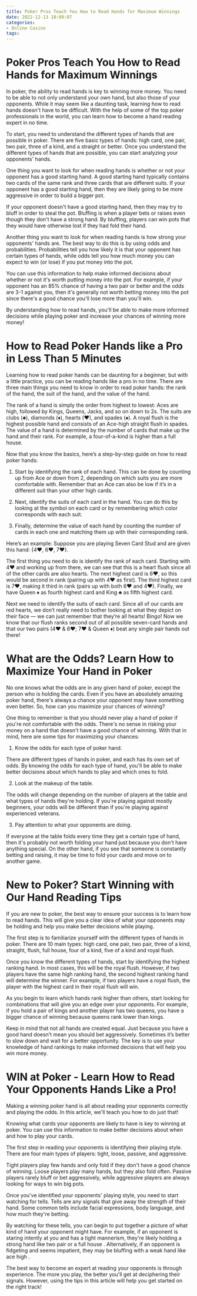 ```yaml
---
title: Poker Pros Teach You How to Read Hands for Maximum Winnings 
date: 2022-12-13 18:09:07
categories:
- Online Casino
tags:
---
```



#  Poker Pros Teach You How to Read Hands for Maximum Winnings 
In poker, the ability to read hands is key to winning more money. You need to be able to not only understand your own hand, but also those of your opponents. While it may seem like a daunting task, learning how to read hands doesn't have to be difficult. With the help of some of the top poker professionals in the world, you can learn how to become a hand reading expert in no time.

To start, you need to understand the different types of hands that are possible in poker. There are five basic types of hands: high card, one pair, two pair, three of a kind, and a straight or better. Once you understand the different types of hands that are possible, you can start analyzing your opponents' hands.

One thing you want to look for when reading hands is whether or not your opponent has a good starting hand. A good starting hand typically contains two cards of the same rank and three cards that are different suits. If your opponent has a good starting hand, then they are likely going to be more aggressive in order to build a bigger pot.

If your opponent doesn't have a good starting hand, then they may try to bluff in order to steal the pot. Bluffing is when a player bets or raises even though they don't have a strong hand. By bluffing, players can win pots that they would have otherwise lost if they had fold their hand.

Another thing you want to look for when reading hands is how strong your opponents' hands are. The best way to do this is by using odds and probabilities. Probabilities tell you how likely it is that your opponent has certain types of hands, while odds tell you how much money you can expect to win (or lose) if you put money into the pot.

You can use this information to help make informed decisions about whether or not it's worth putting money into the pot. For example, if your opponent has an 85% chance of having a two pair or better and the odds are 3-1 against you, then it's generally not worth betting money into the pot since there's a good chance you'll lose more than you'll win.

By understanding how to read hands, you'll be able to make more informed decisions while playing poker and increase your chances of winning more money!

#  How to Read Poker Hands like a Pro in Less Than 5 Minutes 

Learning how to read poker hands can be daunting for a beginner, but with a little practice, you can be reading hands like a pro in no time. There are three main things you need to know in order to read poker hands: the rank of the hand, the suit of the hand, and the value of the hand.

The rank of a hand is simply the order from highest to lowest: Aces are high, followed by Kings, Queens, Jacks, and so on down to 2s. The suits are clubs (♣), diamonds (♦), hearts (♥), and spades (♠). A royal flush is the highest possible hand and consists of an Ace-high straight flush in spades. The value of a hand is determined by the number of cards that make up the hand and their rank. For example, a four-of-a-kind is higher than a full house.

Now that you know the basics, here’s a step-by-step guide on how to read poker hands:

1. Start by identifying the rank of each hand. This can be done by counting up from Ace or down from 2, depending on which suits you are more comfortable with. Remember that an Ace can also be low if it’s in a different suit than your other high cards.

2. Next, identify the suits of each card in the hand. You can do this by looking at the symbol on each card or by remembering which color corresponds with each suit.

3. Finally, determine the value of each hand by counting the number of cards in each one and matching them up with their corresponding rank.


Here’s an example: Suppose you are playing Seven Card Stud and are given this hand: {4♥, 6♥, 7♥}.

The first thing you need to do is identify the rank of each card. Starting with 4♥ and working up from there, we can see that this is a heart flush since all of the other cards are also hearts. The next highest card is 6♥, so this would be second in rank (pairing up with 4♥ as first). The third highest card is 7♥, making it third in rank (pairs up with both 6♥ and 4♥). Finally, we have Queen ♦ as fourth highest card and King ♣ as fifth highest card.

Next we need to identify the suits of each card. Since all of our cards are red hearts, we don’t really need to bother looking at what they depict on their face — we can just remember that they’re all hearts!
Bingo! Now we know that our flush ranks second out of all possible seven-card hands and that our two pairs (4♥ & 6♥; 7♥ & Queen ♦) beat any single pair hands out there!

#  What are the Odds? Learn How to Maximize Your Hand in Poker 

No one knows what the odds are in any given hand of poker, except the person who is holding the cards. Even if you have an absolutely amazing poker hand, there's always a chance your opponent may have something even better. So, how can you maximize your chances of winning?

One thing to remember is that you should never play a hand of poker if you're not comfortable with the odds. There's no sense in risking your money on a hand that doesn't have a good chance of winning. With that in mind, here are some tips for maximizing your chances:

1. Know the odds for each type of poker hand.

There are different types of hands in poker, and each has its own set of odds. By knowing the odds for each type of hand, you'll be able to make better decisions about which hands to play and which ones to fold.

2. Look at the makeup of the table.

The odds will change depending on the number of players at the table and what types of hands they're holding. If you're playing against mostly beginners, your odds will be different than if you're playing against experienced veterans.

3. Pay attention to what your opponents are doing.

If everyone at the table folds every time they get a certain type of hand, then it's probably not worth folding your hand just because you don't have anything special. On the other hand, if you see that someone is constantly betting and raising, it may be time to fold your cards and move on to another game.

#  New to Poker? Start Winning with Our Hand Reading Tips 

If you are new to poker, the best way to ensure your success is to learn how to read hands. This will give you a clear idea of what your opponents may be holding and help you make better decisions while playing.

The first step is to familiarize yourself with the different types of hands in poker. There are 10 main types: high card, one pair, two pair, three of a kind, straight, flush, full house, four of a kind, five of a kind and royal flush.

Once you know the different types of hands, start by identifying the highest ranking hand. In most cases, this will be the royal flush. However, if two players have the same high ranking hand, the second highest ranking hand will determine the winner. For example, if two players have a royal flush, the player with the highest card in their royal flush will win.

As you begin to learn which hands rank higher than others, start looking for combinations that will give you an edge over your opponents. For example, if you hold a pair of kings and another player has two queens, you have a bigger chance of winning because queens rank lower than kings.

Keep in mind that not all hands are created equal. Just because you have a good hand doesn’t mean you should bet aggressively. Sometimes it’s better to slow down and wait for a better opportunity. The key is to use your knowledge of hand rankings to make informed decisions that will help you win more money.

#  WIN at Poker - Learn How to Read Your Opponents Hands Like a Pro!

Making a winning poker hand is all about reading your opponents correctly and playing the odds. In this article, we'll teach you how to do just that!

Knowing what cards your opponents are likely to have is key to winning at poker. You can use this information to make better decisions about when and how to play your cards.

The first step in reading your opponents is identifying their playing style. There are four main types of players: tight, loose, passive, and aggressive.

Tight players play few hands and only fold if they don't have a good chance of winning. Loose players play many hands, but they also fold often. Passive players rarely bluff or bet aggressively, while aggressive players are always looking for ways to win big pots.

Once you've identified your opponents' playing style, you need to start watching for tells. Tells are any signals that give away the strength of their hand. Some common tells include facial expressions, body language, and how much they're betting.

By watching for these tells, you can begin to put together a picture of what kind of hand your opponent might have. For example, if an opponent is staring intently at you and has a tight mannerism, they're likely holding a strong hand like two pair or a full house . Alternatively, if an opponent is fidgeting and seems impatient, they may be bluffing with a weak hand like ace high .

The best way to become an expert at reading your opponents is through experience. The more you play, the better you'll get at deciphering their signals. However, using the tips in this article will help you get started on the right track!